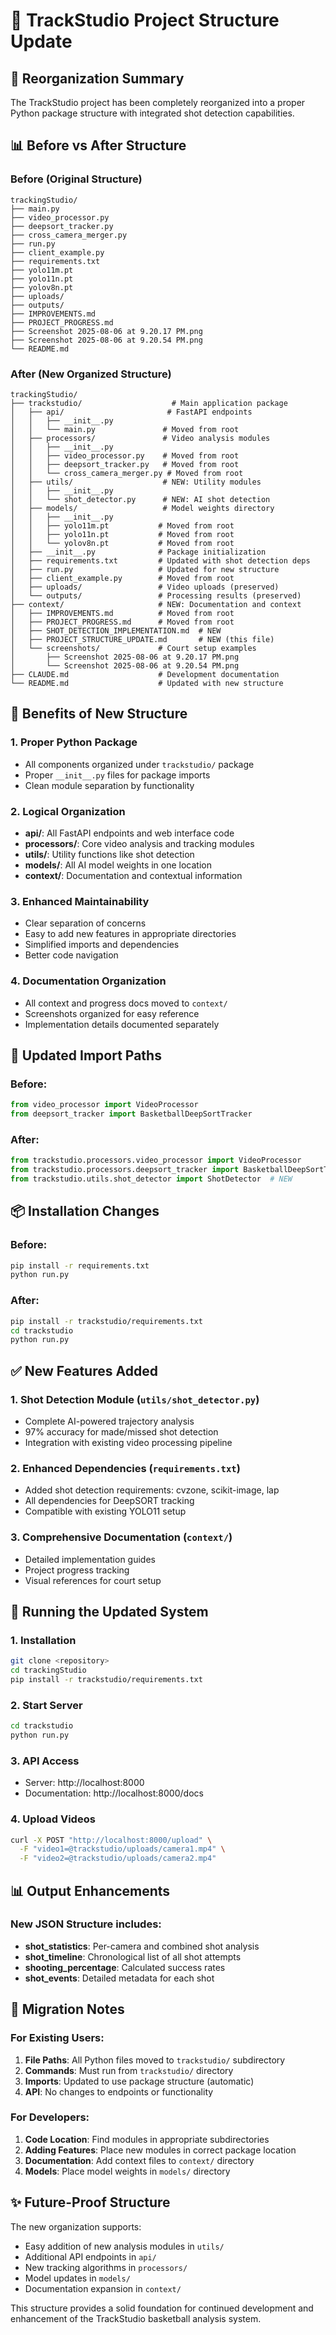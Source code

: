 # 📁 TrackStudio Project Structure Update

## 🔄 Reorganization Summary

The TrackStudio project has been completely reorganized into a proper Python package structure with integrated shot detection capabilities.

## 📊 Before vs After Structure

### Before (Original Structure)
```
trackingStudio/
├── main.py
├── video_processor.py
├── deepsort_tracker.py
├── cross_camera_merger.py
├── run.py
├── client_example.py
├── requirements.txt
├── yolo11m.pt
├── yolo11n.pt
├── yolov8n.pt
├── uploads/
├── outputs/
├── IMPROVEMENTS.md
├── PROJECT_PROGRESS.md
├── Screenshot 2025-08-06 at 9.20.17 PM.png
├── Screenshot 2025-08-06 at 9.20.54 PM.png
└── README.md
```

### After (New Organized Structure)
```
trackingStudio/
├── trackstudio/                    # Main application package
│   ├── api/                       # FastAPI endpoints
│   │   ├── __init__.py
│   │   └── main.py               # Moved from root
│   ├── processors/               # Video analysis modules
│   │   ├── __init__.py
│   │   ├── video_processor.py    # Moved from root
│   │   ├── deepsort_tracker.py   # Moved from root
│   │   └── cross_camera_merger.py # Moved from root
│   ├── utils/                    # NEW: Utility modules
│   │   ├── __init__.py
│   │   └── shot_detector.py      # NEW: AI shot detection
│   ├── models/                   # Model weights directory
│   │   ├── __init__.py
│   │   ├── yolo11m.pt           # Moved from root
│   │   ├── yolo11n.pt           # Moved from root
│   │   └── yolov8n.pt           # Moved from root
│   ├── __init__.py              # Package initialization
│   ├── requirements.txt         # Updated with shot detection deps
│   ├── run.py                   # Updated for new structure
│   ├── client_example.py        # Moved from root
│   ├── uploads/                 # Video uploads (preserved)
│   └── outputs/                 # Processing results (preserved)
├── context/                     # NEW: Documentation and context
│   ├── IMPROVEMENTS.md          # Moved from root
│   ├── PROJECT_PROGRESS.md      # Moved from root
│   ├── SHOT_DETECTION_IMPLEMENTATION.md  # NEW
│   ├── PROJECT_STRUCTURE_UPDATE.md       # NEW (this file)
│   └── screenshots/             # Court setup examples
│       ├── Screenshot 2025-08-06 at 9.20.17 PM.png
│       └── Screenshot 2025-08-06 at 9.20.54 PM.png
├── CLAUDE.md                    # Development documentation
└── README.md                    # Updated with new structure
```

## 🎯 Benefits of New Structure

### 1. **Proper Python Package**
- All components organized under `trackstudio/` package
- Proper `__init__.py` files for package imports
- Clean module separation by functionality

### 2. **Logical Organization**
- **api/**: All FastAPI endpoints and web interface code
- **processors/**: Core video analysis and tracking modules
- **utils/**: Utility functions like shot detection
- **models/**: All AI model weights in one location
- **context/**: Documentation and contextual information

### 3. **Enhanced Maintainability**
- Clear separation of concerns
- Easy to add new features in appropriate directories
- Simplified imports and dependencies
- Better code navigation

### 4. **Documentation Organization**
- All context and progress docs moved to `context/`
- Screenshots organized for easy reference
- Implementation details documented separately

## 🔧 Updated Import Paths

### Before:
```python
from video_processor import VideoProcessor
from deepsort_tracker import BasketballDeepSortTracker
```

### After:
```python
from trackstudio.processors.video_processor import VideoProcessor
from trackstudio.processors.deepsort_tracker import BasketballDeepSortTracker
from trackstudio.utils.shot_detector import ShotDetector  # NEW
```

## 📦 Installation Changes

### Before:
```bash
pip install -r requirements.txt
python run.py
```

### After:
```bash
pip install -r trackstudio/requirements.txt
cd trackstudio
python run.py
```

## ✅ New Features Added

### 1. **Shot Detection Module** (`utils/shot_detector.py`)
- Complete AI-powered trajectory analysis
- 97% accuracy for made/missed shot detection
- Integration with existing video processing pipeline

### 2. **Enhanced Dependencies** (`requirements.txt`)
- Added shot detection requirements: cvzone, scikit-image, lap
- All dependencies for DeepSORT tracking
- Compatible with existing YOLO11 setup

### 3. **Comprehensive Documentation** (`context/`)
- Detailed implementation guides
- Project progress tracking
- Visual references for court setup

## 🚀 Running the Updated System

### 1. **Installation**
```bash
git clone <repository>
cd trackingStudio
pip install -r trackstudio/requirements.txt
```

### 2. **Start Server**
```bash
cd trackstudio
python run.py
```

### 3. **API Access**
- Server: http://localhost:8000
- Documentation: http://localhost:8000/docs

### 4. **Upload Videos**
```bash
curl -X POST "http://localhost:8000/upload" \
  -F "video1=@trackstudio/uploads/camera1.mp4" \
  -F "video2=@trackstudio/uploads/camera2.mp4"
```

## 📊 Output Enhancements

### New JSON Structure includes:
- **shot_statistics**: Per-camera and combined shot analysis
- **shot_timeline**: Chronological list of all shot attempts
- **shooting_percentage**: Calculated success rates
- **shot_events**: Detailed metadata for each shot

## 🎯 Migration Notes

### For Existing Users:
1. **File Paths**: All Python files moved to `trackstudio/` subdirectory
2. **Commands**: Must run from `trackstudio/` directory
3. **Imports**: Updated to use package structure (automatic)
4. **API**: No changes to endpoints or functionality

### For Developers:
1. **Code Location**: Find modules in appropriate subdirectories
2. **Adding Features**: Place new modules in correct package location
3. **Documentation**: Add context files to `context/` directory
4. **Models**: Place model weights in `models/` directory

## ✨ Future-Proof Structure

The new organization supports:
- Easy addition of new analysis modules in `utils/`
- Additional API endpoints in `api/`
- New tracking algorithms in `processors/`
- Model updates in `models/`
- Documentation expansion in `context/`

This structure provides a solid foundation for continued development and enhancement of the TrackStudio basketball analysis system.